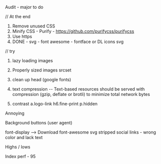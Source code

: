 Audit - major to do 

// At the end

1. Remove unused CSS
2. Minify CSS - Purify - https://github.com/purifycss/purifycss
3. Use https
4. DONE - svg - font awesome - fontface or DL icons svg


// try 

1. lazy loading images
2. Properly sized images srcset
3. clean up head (google fonts)
4. text compression -- Text-based resources should be served with compression (gzip, deflate or brotli) to minimize total network bytes

2. contrast
a.logo-link
h6.fine-print
p.hidden




Annoying

Background buttons (user agent)

font-display --> Download font-awesome svg
stripped social links - wrong color and lack text




Highs / lows

Index perf - 95